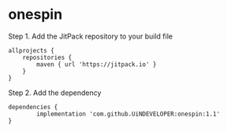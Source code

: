 # onespin

Step 1. Add the JitPack repository to your build file

	allprojects {
		repositories {
			maven { url 'https://jitpack.io' }
		}
	}
  
Step 2. Add the dependency

	dependencies {
	        implementation 'com.github.UiNDEVELOPER:onespin:1.1'
	}
